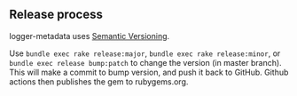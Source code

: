 ## Release process

logger-metadata uses [Semantic Versioning](https://semver.org).

Use `bundle exec rake release:major`, `bundle exec rake release:minor`, or `bundle exec release bump:patch` to change the version (in master branch). This will make a commit to bump version, and push it back to GitHub. Github actions then publishes the gem to rubygems.org.
